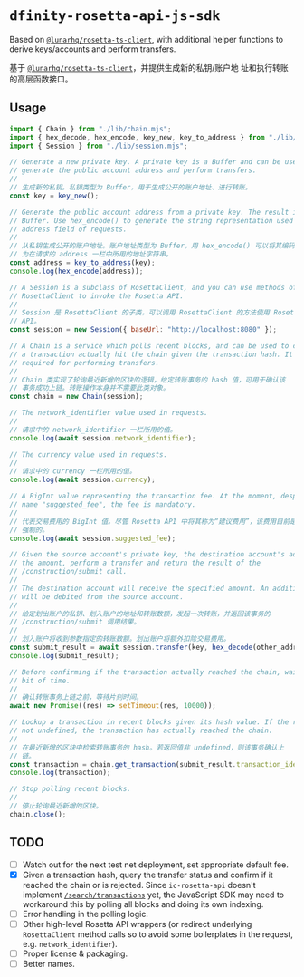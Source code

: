 # `dfinity-rosetta-api-js-sdk`

Based on [`@lunarhq/rosetta-ts-client`][rosetta-ts-client], with additional
helper functions to derive keys/accounts and perform transfers.

基于 [`@lunarhq/rosetta-ts-client`][rosetta-ts-client]，并提供生成新的私钥/账户地
址和执行转账的高层函数接口。

## Usage

```javascript
import { Chain } from "./lib/chain.mjs";
import { hex_decode, hex_encode, key_new, key_to_address } from "./lib/key.mjs";
import { Session } from "./lib/session.mjs";

// Generate a new private key. A private key is a Buffer and can be used to
// generate the public account address and perform transfers.
//
// 生成新的私钥。私钥类型为 Buffer，用于生成公开的账户地址、进行转账。
const key = key_new();

// Generate the public account address from a private key. The result is a
// Buffer. Use hex_encode() to generate the string representation used in the
// address field of requests.
//
// 从私钥生成公开的账户地址。账户地址类型为 Buffer，用 hex_encode() 可以将其编码
// 为在请求的 address 一栏中所用的地址字符串。
const address = key_to_address(key);
console.log(hex_encode(address));

// A Session is a subclass of RosettaClient, and you can use methods of
// RosettaClient to invoke the Rosetta API.
//
// Session 是 RosettaClient 的子类，可以调用 RosettaClient 的方法使用 Rosetta
// API。
const session = new Session({ baseUrl: "http://localhost:8080" });

// A Chain is a service which polls recent blocks, and can be used to confirm if
// a transaction actually hit the chain given the transaction hash. It's not
// required for performing transfers.
//
// Chain 类实现了轮询最近新增的区块的逻辑，给定转账事务的 hash 值，可用于确认该
// 事务成功上链。转账操作本身并不需要此类对象。
const chain = new Chain(session);

// The network_identifier value used in requests.
//
// 请求中的 network_identifier 一栏所用的值。
console.log(await session.network_identifier);

// The currency value used in requests.
//
// 请求中的 currency 一栏所用的值。
console.log(await session.currency);

// A BigInt value representing the transaction fee. At the moment, despite the
// name "suggested_fee", the fee is mandatory.
//
// 代表交易费用的 BigInt 值。尽管 Rosetta API 中将其称为“建议费用”，该费用目前是
// 强制的。
console.log(await session.suggested_fee);

// Given the source account's private key, the destination account's address and
// the amount, perform a transfer and return the result of the
// /construction/submit call.
//
// The destination account will receive the specified amount. An additional fee
// will be debited from the source account.
//
// 给定划出账户的私钥、划入账户的地址和转账数额，发起一次转账，并返回该事务的
// /construction/submit 调用结果。
//
// 划入账户将收到参数指定的转账数额。划出账户将额外扣除交易费用。
const submit_result = await session.transfer(key, hex_decode(other_address_string), 123n);
console.log(submit_result);

// Before confirming if the transaction actually reached the chain, wait for a
// bit of time.
//
// 确认转账事务上链之前，等待片刻时间。
await new Promise((res) => setTimeout(res, 10000));

// Lookup a transaction in recent blocks given its hash value. If the result is
// not undefined, the transaction has actually reached the chain.
//
// 在最近新增的区块中检索转账事务的 hash。若返回值非 undefined，则该事务确认上
// 链。
const transaction = chain.get_transaction(submit_result.transaction_identifier.hash);
console.log(transaction);

// Stop polling recent blocks.
//
// 停止轮询最近新增的区块。
chain.close();
```

[rosetta-ts-client]: https://github.com/lunarhq/rosetta-ts-client

## TODO

- [ ] Watch out for the next test net deployment, set appropriate default fee.
- [x] Given a transaction hash, query the transfer status and confirm if it
      reached the chain or is rejected. Since `ic-rosetta-api` doesn't implement
      [`/search/transactions`][search_transactions] yet, the JavaScript SDK may need
      to workaround this by polling all blocks and doing its own indexing.
- [ ] Error handling in the polling logic.
- [ ] Other high-level Rosetta API wrappers (or redirect underlying
  `RosettaClient` method calls so to avoid some boilerplates in the request,
  e.g. `network_identifier`).
- [ ] Proper license & packaging.
- [ ] Better names.

[search_transactions]: https://www.rosetta-api.org/docs/SearchApi.html#searchtransactions
